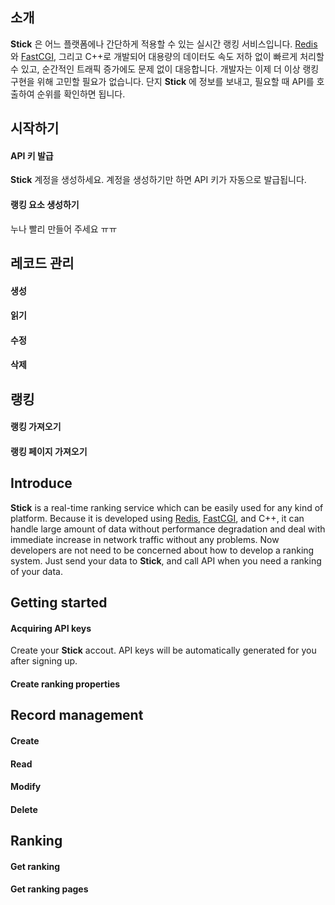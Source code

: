 ## 소개
**Stick** 은 어느 플랫폼에나 간단하게 적용할 수 있는 실시간 랭킹 서비스입니다. [Redis](http://redis.io)와 [FastCGI](http://fastcgi), 그리고 C++로 개발되어 대용량의 데이터도 속도 저하 없이 빠르게 처리할 수 있고, 순간적인 트래픽 증가에도 문제 없이 대응합니다. 개발자는 이제 더 이상 랭킹 구현을 위해 고민할 필요가 없습니다. 단지 **Stick** 에 정보를 보내고, 필요할 때 API를 호출하여 순위를 확인하면 됩니다.

## 시작하기

#### API 키 발급

**Stick** 계정을 생성하세요. 계정을 생성하기만 하면 API 키가 자동으로 발급됩니다.

#### 랭킹 요소 생성하기

누나 빨리 만들어 주세요 ㅠㅠ

## 레코드 관리

#### 생성

#### 읽기

#### 수정

#### 삭제

## 랭킹

#### 랭킹 가져오기

#### 랭킹 페이지 가져오기


## Introduce
**Stick** is a real-time ranking service which can be easily used for any kind of platform. Because it is developed using [Redis](http://redis.io), [FastCGI](http://fastcgi), and C++, it can handle large amount of data without performance degradation and deal with immediate increase in network traffic without any problems. Now developers are not need to be concerned about how to develop a ranking system. Just send your data to **Stick**, and call API when you need a ranking of your data.

## Getting started

#### Acquiring API keys

Create your **Stick** accout. API keys will be automatically generated for you after signing up.

#### Create ranking properties

## Record management

#### Create

#### Read

#### Modify

#### Delete

## Ranking

#### Get ranking

#### Get ranking pages
